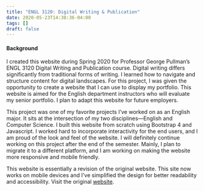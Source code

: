 ```yaml
---
title: "ENGL 3120: Digital Writing & Publication"
date: 2020-05-23T14:38:36-04:00
tags: []
draft: false
---
```

#### Background

I created this website during Spring 2020 for Professor George Pullman’s ENGL 3120 Digital Writing and Publication course. Digital writing differs significantly from traditional forms of writing. I learned how to navigate and structure content for digital landscapes. For this project, I was given the opportunity to create a website that I can use to display my portfolio. This website is aimed for the English department instructors who will evaluate my senior portfolio. I plan to adapt this website for future employers.

This project was one of my favorite projects I’ve worked on as an English major. It sits at the intersection of my two disciplines—English and Computer Science. I built this website from scratch using Bootstrap 4 and Javascript. I worked hard to incorporate interactivity for the end users, and I am proud of the look and feel of the website. I will definitely continue working on this project after the end of the semester. Mainly, I plan to migrate it to a different platform, and I am working on making the website more responsive and mobile friendly. 

This website is essentially a revision of the original website. This site now works on mobile devices and I've simplified the design for better readability and accessibility. Visit the original [website](https://nong1.gsucreate.com/).